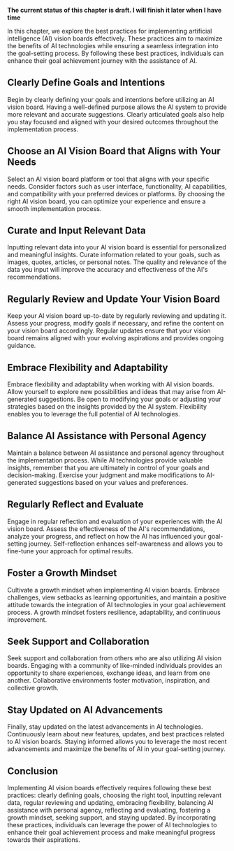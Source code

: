 **The current status of this chapter is draft. I will finish it later when I have time**

In this chapter, we explore the best practices for implementing artificial intelligence (AI) vision boards effectively. These practices aim to maximize the benefits of AI technologies while ensuring a seamless integration into the goal-setting process. By following these best practices, individuals can enhance their goal achievement journey with the assistance of AI.

Clearly Define Goals and Intentions
-----------------------------------

Begin by clearly defining your goals and intentions before utilizing an AI vision board. Having a well-defined purpose allows the AI system to provide more relevant and accurate suggestions. Clearly articulated goals also help you stay focused and aligned with your desired outcomes throughout the implementation process.

Choose an AI Vision Board that Aligns with Your Needs
-----------------------------------------------------

Select an AI vision board platform or tool that aligns with your specific needs. Consider factors such as user interface, functionality, AI capabilities, and compatibility with your preferred devices or platforms. By choosing the right AI vision board, you can optimize your experience and ensure a smooth implementation process.

Curate and Input Relevant Data
------------------------------

Inputting relevant data into your AI vision board is essential for personalized and meaningful insights. Curate information related to your goals, such as images, quotes, articles, or personal notes. The quality and relevance of the data you input will improve the accuracy and effectiveness of the AI's recommendations.

Regularly Review and Update Your Vision Board
---------------------------------------------

Keep your AI vision board up-to-date by regularly reviewing and updating it. Assess your progress, modify goals if necessary, and refine the content on your vision board accordingly. Regular updates ensure that your vision board remains aligned with your evolving aspirations and provides ongoing guidance.

Embrace Flexibility and Adaptability
------------------------------------

Embrace flexibility and adaptability when working with AI vision boards. Allow yourself to explore new possibilities and ideas that may arise from AI-generated suggestions. Be open to modifying your goals or adjusting your strategies based on the insights provided by the AI system. Flexibility enables you to leverage the full potential of AI technologies.

Balance AI Assistance with Personal Agency
------------------------------------------

Maintain a balance between AI assistance and personal agency throughout the implementation process. While AI technologies provide valuable insights, remember that you are ultimately in control of your goals and decision-making. Exercise your judgment and make modifications to AI-generated suggestions based on your values and preferences.

Regularly Reflect and Evaluate
------------------------------

Engage in regular reflection and evaluation of your experiences with the AI vision board. Assess the effectiveness of the AI's recommendations, analyze your progress, and reflect on how the AI has influenced your goal-setting journey. Self-reflection enhances self-awareness and allows you to fine-tune your approach for optimal results.

Foster a Growth Mindset
-----------------------

Cultivate a growth mindset when implementing AI vision boards. Embrace challenges, view setbacks as learning opportunities, and maintain a positive attitude towards the integration of AI technologies in your goal achievement process. A growth mindset fosters resilience, adaptability, and continuous improvement.

Seek Support and Collaboration
------------------------------

Seek support and collaboration from others who are also utilizing AI vision boards. Engaging with a community of like-minded individuals provides an opportunity to share experiences, exchange ideas, and learn from one another. Collaborative environments foster motivation, inspiration, and collective growth.

Stay Updated on AI Advancements
-------------------------------

Finally, stay updated on the latest advancements in AI technologies. Continuously learn about new features, updates, and best practices related to AI vision boards. Staying informed allows you to leverage the most recent advancements and maximize the benefits of AI in your goal-setting journey.

Conclusion
----------

Implementing AI vision boards effectively requires following these best practices: clearly defining goals, choosing the right tool, inputting relevant data, regular reviewing and updating, embracing flexibility, balancing AI assistance with personal agency, reflecting and evaluating, fostering a growth mindset, seeking support, and staying updated. By incorporating these practices, individuals can leverage the power of AI technologies to enhance their goal achievement process and make meaningful progress towards their aspirations.
